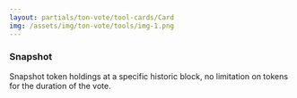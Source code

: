 ```yaml
---
layout: partials/ton-vote/tool-cards/Card
img: /assets/img/ton-vote/tools/img-1.png
---
```



### Snapshot

Snapshot token holdings at a specific historic block, no limitation on tokens for the duration of the vote.
